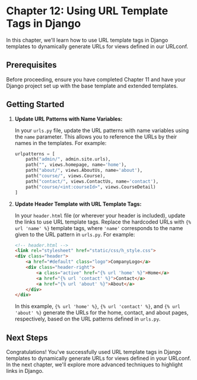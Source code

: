 # Chapter 12: Using URL Template Tags in Django

In this chapter, we'll learn how to use URL template tags in Django templates to dynamically generate URLs for views defined in our URLconf.

## Prerequisites

Before proceeding, ensure you have completed Chapter 11 and have your Django project set up with the base template and extended templates.

## Getting Started

1. **Update URL Patterns with Name Variables:**

    In your `urls.py` file, update the URL patterns with name variables using the `name` parameter. This allows you to reference the URLs by their names in the templates. For example:

    ```python
    urlpatterns = [
        path("admin/", admin.site.urls),
        path("", views.homepage, name='home'),
        path("about/", views.AboutUs, name='about'),
        path("course/", views.Course),
        path("contact/", views.ContactUs, name='contact'),
        path("course/<int:courseId>", views.CourseDetail)
    ]
    ```

2. **Update Header Template with URL Template Tags:**

    In your `header.html` file (or wherever your header is included), update the links to use URL template tags. Replace the hardcoded URLs with `{% url 'name' %}` template tags, where `'name'` corresponds to the name given to the URL pattern in `urls.py`. For example:

    ```html
    <!-- header.html -->
    <link rel="stylesheet" href="static/css/h_style.css">
    <div class="header">
        <a href="#default" class="logo">CompanyLogo</a>
        <div class="header-right">
            <a class="active" href="{% url 'home' %}">Home</a>
            <a href="{% url 'contact' %}">Contact</a>
            <a href="{% url 'about' %}">About</a>
        </div>
    </div>
    ```

    In this example, `{% url 'home' %}`, `{% url 'contact' %}`, and `{% url 'about' %}` generate the URLs for the home, contact, and about pages, respectively, based on the URL patterns defined in `urls.py`.

## Next Steps

Congratulations! You've successfully used URL template tags in Django templates to dynamically generate URLs for views defined in your URLconf. In the next chapter, we'll explore more advanced techniques to highlight links in Django.

